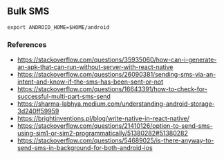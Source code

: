 ## Bulk SMS

```
export ANDROID_HOME=$HOME/android
```

### References

- https://stackoverflow.com/questions/35935060/how-can-i-generate-an-apk-that-can-run-without-server-with-react-native
- https://stackoverflow.com/questions/26090381/sending-sms-via-an-intent-and-know-if-the-sms-has-been-sent-or-not
- https://stackoverflow.com/questions/16643391/how-to-check-for-successful-multi-part-sms-send
- https://sharma-labhya.medium.com/understanding-android-storage-3d240ff59959
- https://brightinventions.pl/blog/write-native-in-react-native/
- https://stackoverflow.com/questions/21410126/option-to-send-sms-using-sim1-or-sim2-programmatically/51380282#51380282
- https://stackoverflow.com/questions/54689025/is-there-anyway-to-send-sms-in-background-for-both-android-ios
